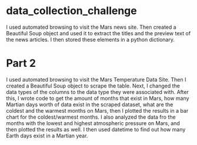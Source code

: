 # data_collection_challenge

I used automated browsing to visit the Mars news site.
Then created a Beautiful Soup object and used it to extract the titles and the preview text of the news articles. 
I then stored these elements in a python dictionary.

# Part 2

I used automated browsing to visit the Mars Temperature Data Site.
Then I created a Beautiful Soup object to scrape the table.
Next, I changed the data types of the columns to the data type they were associated with. 
After this, I wrote code to get the amount of months that exist in Mars, how many Martian days worth of data exist in the scraped dataset, what are the coldest and the warmest months on Mars, then I plotted the results in a bar chart for the coldest/warmest months. I also analyzed the data fro the months with the lowest and highest atmospheric pressure on Mars, and then plotted the results as well. 
I then used datetime to find out how many Earth days exist in a Martian year. 